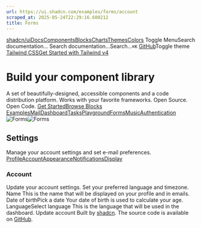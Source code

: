 ```yaml
---
url: https://ui.shadcn.com/examples/forms/account
scraped_at: 2025-05-24T22:29:16.600212
title: Forms
---
```


[shadcn/ui](https://ui.shadcn.com/)[Docs](https://ui.shadcn.com/docs/installation)[Components](https://ui.shadcn.com/docs/components)[Blocks](https://ui.shadcn.com/blocks)[Charts](https://ui.shadcn.com/charts)[Themes](https://ui.shadcn.com/themes)[Colors](https://ui.shadcn.com/colors)
Toggle MenuSearch documentation...
Search documentation...Search...`⌘K`
[GitHub](https://github.com/shadcn-ui/ui)Toggle theme
[Tailwind CSSGet Started with Tailwind v4](https://ui.shadcn.com/docs/tailwind-v4)
# Build your component library
A set of beautifully-designed, accessible components and a code distribution platform. Works with your favorite frameworks. Open Source. Open Code.
[Get Started](https://ui.shadcn.com/docs)[Browse Blocks](https://ui.shadcn.com/blocks)
[Examples](https://ui.shadcn.com/)[Mail](https://ui.shadcn.com/examples/mail)[Dashboard](https://ui.shadcn.com/examples/dashboard)[Tasks](https://ui.shadcn.com/examples/tasks)[Playground](https://ui.shadcn.com/examples/playground)[Forms](https://ui.shadcn.com/examples/forms)[Music](https://ui.shadcn.com/examples/music)[Authentication](https://ui.shadcn.com/examples/authentication)
![Forms](https://ui.shadcn.com/_next/image?url=%2Fexamples%2Fforms-light.png&w=3840&q=75)![Forms](https://ui.shadcn.com/_next/image?url=%2Fexamples%2Fforms-dark.png&w=3840&q=75)
## Settings
Manage your account settings and set e-mail preferences.
[Profile](https://ui.shadcn.com/examples/forms)[Account](https://ui.shadcn.com/examples/forms/account)[Appearance](https://ui.shadcn.com/examples/forms/appearance)[Notifications](https://ui.shadcn.com/examples/forms/notifications)[Display](https://ui.shadcn.com/examples/forms/display)
### Account
Update your account settings. Set your preferred language and timezone.
Name
This is the name that will be displayed on your profile and in emails.
Date of birthPick a date
Your date of birth is used to calculate your age.
LanguageSelect language
This is the language that will be used in the dashboard.
Update account
Built by [shadcn](https://twitter.com/shadcn). The source code is available on [GitHub](https://github.com/shadcn-ui/ui).

